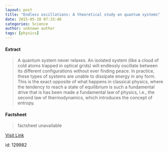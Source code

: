 ```yaml
---
layout: post
title: "Endless oscillations: A theoretical study on quantum systems"
date: 2015-05-28 07:33:40
categories: Science
author: unknown author
tags: [physics]
---
```



#### Extract
>A quantum system never relaxes. An isolated system (like a cloud of cold atoms trapped in optical grids) will endlessly oscillate between its different configurations without ever finding peace. In practice, these types of systems are unable to dissipate energy in any form. This is the exact opposite of what happens in classical physics, where the tendency to reach a state of equilibrium is such a fundamental drive that is has been made a fundamental law of physics, i.e., the second law of thermodynamics, which introduces the concept of entropy.

#### Factsheet
>factsheet unavailable

[Visit Link](http://phys.org/news352002810.html)

id:  129982
